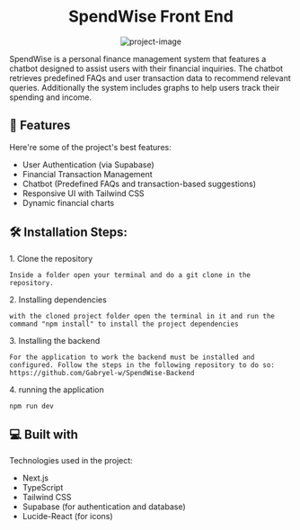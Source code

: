 <h1 align="center" id="title">SpendWise Front End</h1>

<p align="center"><img src="https://socialify.git.ci/Gabryel-w/SpendWise-FrontEnd/image?language=1&amp;name=1&amp;owner=1&amp;pattern=Circuit+Board&amp;theme=Dark" alt="project-image"></p>

<p id="description">SpendWise is a personal finance management system that features a chatbot designed to assist users with their financial inquiries. The chatbot retrieves predefined FAQs and user transaction data to recommend relevant queries. Additionally the system includes graphs to help users track their spending and income.</p>

  
  
<h2>🧐 Features</h2>

Here're some of the project's best features:

*   User Authentication (via Supabase)
*   Financial Transaction Management
*   Chatbot (Predefined FAQs and transaction-based suggestions)
*   Responsive UI with Tailwind CSS
*   Dynamic financial charts

<h2>🛠️ Installation Steps:</h2>

<p>1. Clone the repository</p>

```
Inside a folder open your terminal and do a git clone in the repository.
```

<p>2. Installing dependencies</p>

```
with the cloned project folder open the terminal in it and run the command "npm install" to install the project dependencies
```

<p>3. Installing the backend</p>

```
For the application to work the backend must be installed and configured. Follow the steps in the following repository to do so: https://github.com/Gabryel-w/SpendWise-Backend
```

<p>4. running the application</p>

```
npm run dev
```

  
  
<h2>💻 Built with</h2>

Technologies used in the project:

*   Next.js
*   TypeScript
*   Tailwind CSS
*   Supabase (for authentication and database)
*   Lucide-React (for icons)

